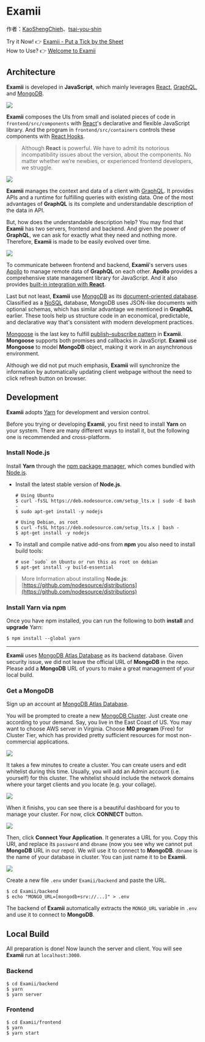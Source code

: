 Examii
===
作者：[KaoShengChieh](https://github.com/KaoShengChieh)、[tsai-you-shin](https://github.com/tsai-you-shin)

Try it Now! :point_right: [Examii - Put a Tick by the Sheet](http://exam-ii.herokuapp.com/)<br>
How to Use? :point_right: [Welcome to Examii](https://kaoshengchieh.github.io/Examii/)<br>

## Architecture

**Examii** is developed in **JavaScript**, which mainly leverages [React](https://reactjs.org/), [GraphQL](https://graphql.org/), and [MongoDB](https://www.mongodb.com/2).

![](https://i.imgur.com/ahpDiTq.png)

**Examii** composes the UIs from small and isolated pieces of code in `frontend/src/components` with [React](https://reactjs.org/)'s declarative and flexible JavaScript library. And the program in `frontend/src/containers` controls these components with [React Hooks](https://reactjs.org/docs/hooks-intro.html).

> Although **React** is powerful. We have to admit its notorious incompatibility issues about the version, about the components. No matter whether we’re newbies, or experienced frontend developers, we struggle.

![](https://i.imgur.com/3OxM04l.png)

**Examii** manages the context and data of a client with [GraphQL](https://graphql.org/). It provides APIs and a runtime for fulfilling queries with existing data. One of the most advantages of **GraphQL** is its complete and understandable description of the data in API. 

But, how does the understandable description help? You may find that **Examii** has two servers, frontend and backend. And given the power of **GraphQL**, we can ask for exactly what they need and nothing more. Therefore, **Examii** is made to be easily evolved over time.

![](https://i.imgur.com/P6s3mBl.png)

To communicate between frontend and backend, **Examii**'s servers uses [Apollo](https://www.apollographql.com/) to manage remote data of **GraphQL** on each other. **Apollo** provides a comprehensive state management library for JavaScript. And it also provides [built-in integration with **React**](https://www.apollographql.com/docs/react/).

Last but not least, **Examii** use [MongoDB](https://www.mongodb.com/2) as its [document-oriented database](https://en.wikipedia.org/wiki/Document-oriented_database). Classified as a [NoSQL](https://en.wikipedia.org/wiki/NoSQL) database, MongoDB uses JSON-like documents with optional schemas, which has similar advantage we mentioned in **GraphQL** earlier. These tools help us structure code in an economical, predictable, and declarative way that's consistent with modern development practices. 

[Mongoose](https://mongoosejs.com/) is the last key to  fulfill [publish–subscribe pattern](https://en.wikipedia.org/wiki/Publish%E2%80%93subscribe_pattern) in **Examii**. **Mongoose** supports both promises and callbacks in JavaScript. **Examii** use **Mongoose** to model **MongoDB** object, making it work in an asynchronous environment. 

Although we did not put much emphasis, **Examii** will  synchronize the information by automatically updating client webpage without the need to click refresh button on browser. 

## Development

**Examii** adopts [Yarn](https://yarnpkg.com/) for development and version control.

Before you trying or developing **Examii**, you first need to install **Yarn** on your system. There are many different ways to install it, but the following one is recommended and cross-platform.

### Install Node.js

Install **Yarn** through the [npm package manager](https://www.npmjs.com/), which comes bundled with [Node.js](https://nodejs.org/en/).

* Install the latest stable version of **Node.js**.
    ```shell
    # Using Ubuntu
    $ curl -fsSL https://deb.nodesource.com/setup_lts.x | sudo -E bash -
    $ sudo apt-get install -y nodejs

    # Using Debian, as root
    $ curl -fsSL https://deb.nodesource.com/setup_lts.x | bash -
    $ apt-get install -y nodejs
    ```

* To install and compile native add-ons from **npm** you also need to install build tools:
    ```shell
    # use `sudo` on Ubuntu or run this as root on debian
    $ apt-get install -y build-essential
    ```

> More Information about installing **Node.js**:
[https://github.com/nodesource/distributions](https://github.com/nodesource/distributions)

### Install Yarn via npm

Once you have npm installed, you can run the following to both **install** and **upgrade** Yarn:

```shell
$ npm install --global yarn
```

---

**Examii** uses [MongoDB Atlas Database](https://www.mongodb.com/cloud/atlas) as its backend database. Given security issue, we did not leave the official URL of **MongoDB** in the repo. Please add a **MongoDB** URL of yours to make a great management of your local build.

### Get a MongoDB

Sign up an account at [MongoDB Atlas Database](https://www.mongodb.com/cloud/atlas).

You will be prompted to create a new [MongoDB Cluster](https://www.mongodb.com/basics/clusters). Just create one according to your demand. Say, you live in the East Coast of US. You may want to choose AWS server in Virginia. Choose **M0 program** (Free) for Cluster Tier, which has provided pretty sufficient resources for most non-commercial applications.

![](https://i.imgur.com/ddIjE4H.png)

It takes a few minutes to create a cluster. You can create users and edit whitelist during this time. Usually, you will add an Admin account (i.e. yourself) for this cluster. The whitelist should include the network domains where your target clients and you locate (e.g. your collage).

![](https://i.imgur.com/WHeHC4v.png)

When it finishs, you can see there is a beautiful dashboard for you to manage your cluster. For now, click **CONNECT** button.

![](https://i.imgur.com/YwWMcgc.png)

Then, click **Connect Your Application**. It generates a URL for you. Copy this URI, and replace its `password` and `dbname` (now you see why we cannot put **MongoDB** URL in our repo). We will use it to connect to **MongoDB**. `dbname` is the name of your database in cluster. You can just name it to be **Examii**.

![](https://i.imgur.com/ExcPmKK.png)

Create a new file `.env` under `Examii/backend` and paste the URL.

``` shell
$ cd Examii/backend
$ echo "MONGO_URL=[mongodb+srv://...]" > .env
```

The backend of **Examii** automatically extracts the `MONGO_URL` variable in `.env` and use it to connect to **MongoDB**.

## Local Build

All preparation is done! Now launch the server and client. You will see **Examii** run at `localhost:3000`. 

### Backend
``` shell
$ cd Examii/backend
$ yarn
$ yarn server
```
### Frontend
``` shell
$ cd Examii/frontend
$ yarn
$ yarn start
```
